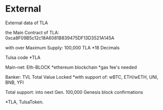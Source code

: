 # External
External data of TLA

the Main Contract of TLA: 0xca8F09B5c12c18A6081B839475DF13D3521A145A

with over Maximum Supply: 100,000 TLA *18 Decimals

Tulsa code *TLA

Main-net: Eth-BLOCK *ethereum blockchain *gas fee's needed

Banker: TVL Total Value Locked *with support of: wBTC, ETH/wETH, UNI, BNB, YFI

Total support: into next Gen. 100,000 Genesis block confirmations

*TLA, TulsaToken.
